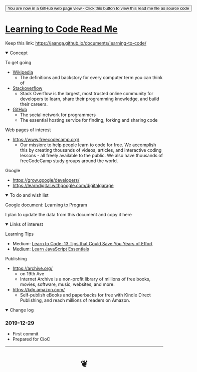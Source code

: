 <span style=display:none; >[You are now in a GitHub source code view - click this link to view Read Me file as a web page]( https://jaanga.github.io/documents/learning-to-code/ "View file as a web page." ) </span>


<div><input type=button onclick="window.location.href='https://github.com/jaanga/jaanga.github.io/tree/master/documents/learning-to-code/README.md'";
value='You are now in a GitHub web page view - Click this button to view this read me file as source code' ></div>


# [Learning to Code Read Me]( #README.md )

Keep this link: https://jaanga.github.io/documents/learning-to-code/ 

<!--
<iframe src=https://jaanga.github.io/cookbook/examples/xxxxxx/xxxxxx.html width=100% height=500px >Iframes are not viewable in GitHub source code view</iframe>
_basic-html.html_

### Full Screen: [ZZZZZ]( https://jaanga.github.io/cookbook/examples/xxxxxx/xxxxxx.html )

-->

<details open >
<summary>Concept</summary>

To get going

* [Wikipedia]( https://en.wikipedia.org/ )
  * The definitions and backstory for every computer term you can think of
* [Stackoverflow]( https://stackoverflow.com/ )
  * Stack Overflow is the largest, most trusted online community for developers to learn, share their programming knowledge, and build their careers.
* [GitHub]( https://github.com/ )
  * The social network for programmers
  * The essential hosting service for finding, forking and sharing code
  
  
Web pages of interest

* https://www.freecodecamp.org/
  * Our mission: to help people learn to code for free. We accomplish this by creating thousands of videos, articles, and interactive coding lessons - all freely available to the public. We also have thousands of freeCodeCamp study groups around the world.


Google

* https://grow.google/developers/
* https://learndigital.withgoogle.com/digitalgarage


</details>

<details open >
<summary>To do and wish list </summary>

Google document: [Learning to Program]( https://docs.google.com/document/d/1qSn_HibbOF-giNUv9OHf4eeUSo9rU2bRSTATQEL8Y0M/edit#heading=h.cn31rmtp8hb )

I plan to update the data from this document and copy it here

</details>


<details open >
<summary>Links of interest</summary>
	
Learning Tips

* Medium: [Learn to Code: 13 Tips that Could Save You Years of Effort]( https://medium.com/javascript-scene/learn-to-code-13-tips-that-could-save-you-years-of-effort-92ce799a3e1 )
* Medium: [Learn JavaScript Essentials]( https://medium.com/javascript-scene/learn-javascript-b631a4af11f2 )


Publishing

* https://archive.org/ 
	* on 19th Ave
	* Internet Archive is a non-profit library of millions of free books, movies, software, music, websites, and more.
* https://kdp.amazon.com/ 
	* Self-publish eBooks and paperbacks for free with Kindle Direct Publishing, and reach millions of readers on Amazon.

</details>

<details open >
<summary>Change log </summary>

### 2019-12-29

* First commit
* Prepared for CioC

</details>

***

# <center title="hello!" ><a href=javascript:window.scrollTo(0,0); style=text-decoration:none; > ❦ </a></center>
